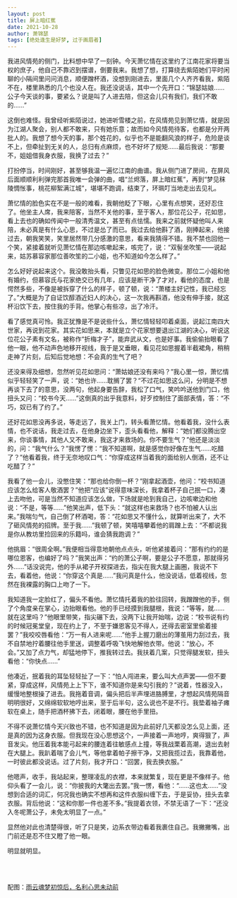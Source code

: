 ```yaml
---
layout: post
title: 屏上暗红蕉
date: 2021-10-28
author: 萧锦瑟
tags: [绝处逢生是好梦, 过于画眉者]
---
```


我进风情苑的侧门，比料想中早了一刻钟。今天萧忆情在这里约了江南花家将要当权的庶子，他自己不靠迟到摆谱，倒要我来。我想了想，打算绕去紫陌她们平时闲聊的小隔间里问问消息，顺便蹭杯酒，没想到刚进去，里面几个人齐齐看我，紫陌不在，楼里熟悉的几个也没人在。我还没说话，其中一个先开口：“锦瑟姑娘……公子今天谈的事，要紧么？说是叫了人进去陪，但这会儿只有我们，我们不敢的……”

这倒也难怪。我曾经听紫陌说过，她进听雪楼之前，在风情苑见到萧忆情，就是因为江湖人聚会，别人都不敢来，只有她乐意；故而如今风情苑待客，也都是分开两批人的。我想了想今天的事，那个姓花的，似乎也不是能翻风浪的样子，危险是谈不上，但牵扯到无关的人，总归有点麻烦，也不好坏了规矩……最后我说：“那要不，姐姐借我身衣服，我换了过去？”

打扮停当，时间刚好，甚至够我温一遍忆江南的曲谱。我从侧门进了房间，在屏风后面顺顺利利弹完那首我唯一会弹的曲，唱“兰烬落，屏上暗红蕉”，再到“梦见秣陵惆怅事，桃花柳絮满江城”，堪堪不跑调，结束了，环珮叮当地走出去见礼。

萧忆情的脸色实在不是一般的难看，我朝他眨了下眼，心里有点想笑，还好忍住了。他坐主人席，我来陪客，当然不关他的事，至于客人，那位花公子，花如思，看上去也的确如传闻中一般清秀温文，甚至有点怯懦。我来之前就怀疑他叫人来陪，未必真是有什么心思，不过是怂了而已。我过去给他斟了酒，刚捧起来，他接过去，朝我笑笑，笑里居然带几分感激的意思，看来我猜得不错。我不禁也回他一个笑，紧接着就听见萧忆情在那边咳嗽起来，咳完了，说：“双髻坐吹笙——说起来，姑苏慕容家那位善吹笙的二小姐，也不知道如今怎么样了。”

怎么好好说起来这个。我没敢抬头看，只瞥见花如思的脸色微变。那位二小姐和他有婚约，但慕容氏与花家绝交已有几年，应该是断干净了才对，看他的态度，也是愕然多些，不像是被拆穿了什么的样子，顿了顿，说：“萧楼主好记性，我已经忘了。”大概是为了自证饮醇酒近妇人的决心，这一次我再斟酒，他没有伸手接，就这杯沿饮下去，按住我的手背。他掌心有些凉，出了冷汗。

看了感觉真可怜。我正犹豫是不是说些什么，萧忆情轻轻叩着桌面，说起江南四大世家，再说到花家。其实花如思来，本就是立个花家想要退出江湖的决心，听说这位花公子素有文名，被称作“折梅才子”，能弃武从文，也是好事。我偷偷抬眼看了他一眼，他不动声色地移开视线，我于是又垂眼，看见花如思握着半截裙角，稍稍走神了片刻，后知后觉地想：不会真的生气了吧？

还没来得及细想，忽然听见花如思问：“萧姑娘还没有来吗？”我心里一惊，萧忆情似乎轻轻笑了一声，说：“她也许……耽搁了罢？“不过花如思这么问，分明是不想再谈下去了的意思，没两句，他起身要告辞，我松了口气，笑吟吟送他到门口，他扭头又问：“校书今天……”这倒真的出乎我意料，好歹控制住了面部表情，答：“不巧，奴已有了约了。”

还好花如思没再多说，等走远了，我关上门，转头看萧忆情。他看着我，没什么表情，也不说话，我走过去，在他身边坐下，歪头看看他，解释：“她们都没腾出空来，你谈事情，其他人又不敢来，我这才来救场的。你不要生气？”他还是淡淡的，问：“我气什么？”我愣了愣：“我不知道啊，就是感觉你好像在生气……吃醋了？”他看着我，终于无奈地叹口气：“你穿成这样当着我的面给别人倒酒，还不让吃醋了？”

我看了他一会儿，没憋住笑：“那也给你倒一杯？”刚拿起酒壶，他问：“校书知道应该怎么给客人敬酒罢？”他把“应该”说得意味深长，我拿着杯子自己抿一口，凑上去吻他，可是当然不知道应该怎么做，下场就是呛到我自己，边咳嗽边和他说：“不是，等等……”他笑出声，低下头：“就这样也来救场？也不怕被人认出来。”我喘匀气，自己倒了杯酒喝，答：“花如思又不懂什么，就算听出来了，大不了砸风情苑的招牌。至于我……”我顿了顿，笑嘻嘻攀着他的肩蹭上去：“不都说我是你从教坊里捡回来的乐籍吗，谁会猜我跑调？”

他挑眉：“很周全啊。”我便相当得意地朝他点点头，听他紧接着问：“那有约约的是哪位恩客，也编好了吗？”我笑出声：“约的萧公子啊，要是公子不愿意，那就得另外……”话没说完，他的手从裙子开衩探进去，指尖在我大腿上画圈，我说不下去，看着他，他说：“你穿这个真是……”我问真是什么，他没说话，低着视线，忽然在我裸露的胸口上吻了一下。

我知道我一定脸红了，偏头不看他。萧忆情托着我的脸往回转，我蹭蹭他的手，侧了个角度亲在掌心，边抬眼看他。他的手已经摸到我腿根，我说：“等等，就……就在这里吗？”他眼里带笑，指尖碾下去，没两下让我开始喘，边说：“校书说有约的时候冠冕堂皇，现在约上了，不至于嫌恩客见不得人，还得去密室里偷着接罢？”我咬咬唇看他：“万一有人进来呢……”他手上握刀磨出的薄茧用力刮过去，我不自禁地拧着腰往他手里送，调整着呼吸飞快地解他衣带。他说：“放心，不会。”又加了点力气，却猛地停下，推我转过去。我扶着几案，只觉得腿发软，扭头看他：“你快点……”

他凑近，抿着我的耳坠轻轻扯了一下：“怕人闯进来，要么叫大点声罢——但不要紧，穿成这样，风情苑上上下下，谁不知道你是来勾引我的？”说着，性器没入，缓慢地整根操了进去。我拖着音调，偏头把后半声埋进胳膊里，才想起风情苑隔音明明很好，又绵绵软软地哼出来，至于后半句，这么说也不是不行。我垫着袖子瘫软在桌上，随手把酒杯拂下去，闭着眼，腰在他手里扭。

不得不说萧忆情今天兴致也不错，也不知道是因为此前好几天都没怎么见上面，还是真的因为这身衣服。但我现在没心思想这个，一声接着一声地哼，爽得狠了，声音发尖。他压着我本能弓起来的腰连着往敏感点上撞，等我战栗着高潮，退出去射在大腿上。我趴着喘了会儿气，等他拿着帕子擦干净，又把我揽过去，我靠着他，一时彼此都没说话。过了片刻，我才开口：“回罢，我去换衣服。”

他嗯声，收手，我站起来，整理凌乱的衣襟，本来就繁复，现在更是不像样子。他仰头看了一会儿，说：“你披我的大氅出去罢。”我一愣，看他：“……这也太……”没想到合适的词汇，何况我也确实不想再和这件衣服纠缠下去，于是妥协，扭头去拿衣服。背后他说：“这和你那一件也差不多。”我提着衣领，不禁无语了一下：“还没入冬呢萧公子，未免太明显了一点。”

显然他对此也清楚得很，听了只是笑，边系衣带边看着我裹住自己。我撇撇嘴，出门前还是忍不住又瞪了他一眼。

明显就明显。

<br>
<br>

配图：[雨云魂梦初惊后，名利心思未动前](https://eglantine-shell.github.io/dreamboat/script11/ "script11")
